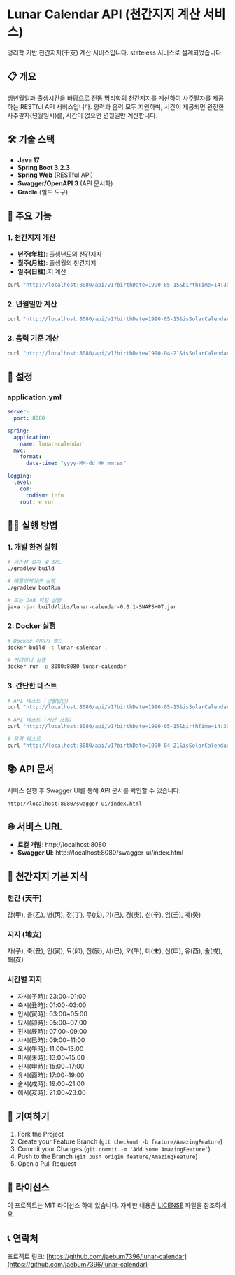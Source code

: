 # Lunar Calendar API (천간지지 계산 서비스)

명리학 기반 천간지지(干支) 계산 서비스입니다. stateless 서비스로 설계되었습니다.

## 📋 개요

생년월일과 출생시간을 바탕으로 전통 명리학의 천간지지를 계산하여 사주팔자를 제공하는 RESTful API 서비스입니다. 양력과 음력 모두 지원하며, 시간이 제공되면 완전한 사주팔자(년월일시)를, 시간이 없으면 년월일만 계산합니다.

## 🛠️ 기술 스택

- **Java 17**
- **Spring Boot 3.2.3**
- **Spring Web** (RESTful API)
- **Swagger/OpenAPI 3** (API 문서화)
- **Gradle** (빌드 도구)

## 🚀 주요 기능

### 1. 천간지지 계산
- **년주(年柱)**: 출생년도의 천간지지
- **월주(月柱)**: 출생월의 천간지지  
- **일주(日柱)**:지 계산
```bash
curl "http://localhost:8080/api/v1?birthDate=1990-05-15&birthTime=14:30&isSolarCalendar=true"
```

### 2. 년월일만 계산
```bash
curl "http://localhost:8080/api/v1?birthDate=1990-05-15&isSolarCalendar=true"
```

### 3. 음력 기준 계산
```bash
curl "http://localhost:8080/api/v1?birthDate=1990-04-21&isSolarCalendar=false"
```

## 🔧 설정

### application.yml
```yaml
server:
  port: 8080

spring:
  application:
    name: lunar-calendar
  mvc:
    format:
      date-time: "yyyy-MM-dd HH:mm:ss"

logging:
  level:
    com:
      codism: info
    root: error
```

## 🏃‍♂️ 실행 방법

### 1. 개발 환경 실행
```bash
# 의존성 설치 및 빌드
./gradlew build

# 애플리케이션 실행
./gradlew bootRun

# 또는 JAR 파일 실행
java -jar build/libs/lunar-calendar-0.0.1-SNAPSHOT.jar
```

### 2. Docker 실행
```bash
# Docker 이미지 빌드
docker build -t lunar-calendar .

# 컨테이너 실행
docker run -p 8080:8080 lunar-calendar
```

### 3. 간단한 테스트
```bash
# API 테스트 (년월일만)
curl "http://localhost:8080/api/v1?birthDate=1990-05-15&isSolarCalendar=true"

# API 테스트 (시간 포함)
curl "http://localhost:8080/api/v1?birthDate=1990-05-15&birthTime=14:30&isSolarCalendar=true"

# 음력 테스트
curl "http://localhost:8080/api/v1?birthDate=1990-04-21&isSolarCalendar=false"
```

## 📚 API 문서

서비스 실행 후 Swagger UI를 통해 API 문서를 확인할 수 있습니다:

```
http://localhost:8080/swagger-ui/index.html
```

## 🌐 서비스 URL

- **로컬 개발**: http://localhost:8080
- **Swagger UI**: http://localhost:8080/swagger-ui/index.html

## 🧮 천간지지 기본 지식

### 천간 (天干)
갑(甲), 을(乙), 병(丙), 정(丁), 무(戊), 기(己), 경(庚), 신(辛), 임(壬), 계(癸)

### 지지 (地支)  
자(子), 축(丑), 인(寅), 묘(卯), 진(辰), 사(巳), 오(午), 미(未), 신(申), 유(酉), 술(戌), 해(亥)

### 시간별 지지
- 자시(子時): 23:00~01:00
- 축시(丑時): 01:00~03:00
- 인시(寅時): 03:00~05:00
- 묘시(卯時): 05:00~07:00
- 진시(辰時): 07:00~09:00
- 사시(巳時): 09:00~11:00
- 오시(午時): 11:00~13:00
- 미시(未時): 13:00~15:00
- 신시(申時): 15:00~17:00
- 유시(酉時): 17:00~19:00
- 술시(戌時): 19:00~21:00
- 해시(亥時): 21:00~23:00

## 🤝 기여하기

1. Fork the Project
2. Create your Feature Branch (`git checkout -b feature/AmazingFeature`)
3. Commit your Changes (`git commit -m 'Add some AmazingFeature'`)
4. Push to the Branch (`git push origin feature/AmazingFeature`)
5. Open a Pull Request

## 📝 라이선스

이 프로젝트는 MIT 라이선스 하에 있습니다. 자세한 내용은 [LICENSE](LICENSE) 파일을 참조하세요.

## 📞 연락처

프로젝트 링크: [https://github.com/jaebum7396/lunar-calendar](https://github.com/jaebum7396/lunar-calendar)
